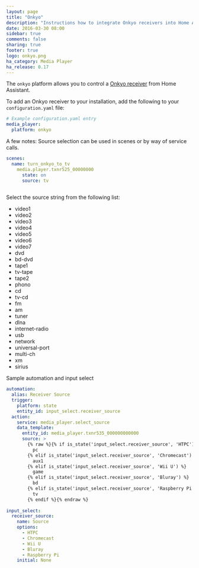 ```yaml
---
layout: page
title: "Onkyo"
description: "Instructions how to integrate Onkyo receivers into Home Assistant."
date: 2016-03-30 08:00
sidebar: true
comments: false
sharing: true
footer: true
logo: onkyo.png
ha_category: Media Player
ha_release: 0.17
---
```



The `onkyo` platform allows you to control a [Onkyo receiver](http://www.onkyo.com/) from Home Assistant.

To add an Onkyo receiver to your installation, add the following to your `configuration.yaml` file:

```yaml
# Example configuration.yaml entry
media_player:
  platform: onkyo
```

A few notes:
Source selection can be used in scenes or by way of service calls.

```yaml
scenes:
  name: turn_onkyo_to_tv
    media.player.txnr525_00000000
      state: on
      source: tv
    
```

Select the source string from the following list:

- video1
- video2
- video3
- video4
- video5
- video6
- video7
- dvd
- bd-dvd
- tape1
- tv-tape
- tape2
- phono
- cd
- tv-cd
- fm
- am
- tuner
- dlna
- internet-radio
- usb
- network
- universal-port
- multi-ch
- xm
- sirius

Sample automation and input select

```yaml
automation:
  alias: Receiver Source
  trigger:
    platform: state
    entity_id: input_select.receiver_source
  action:
    service: media_player.select_source
    data_template:
      entity_id: media_player.txnr535_000000000000
      source: >
        {% raw %}{% if is_state('input_select.receiver_source', 'HTPC') %}
          pc
        {% elif is_state('input_select.receiver_source', 'Chromecast') %}
          aux1
        {% elif is_state('input_select.receiver_source', 'Wii U') %}
          game
        {% elif is_state('input_select.receiver_source', 'Bluray') %}
          bd
        {% elif is_state('input_select.receiver_source', 'Raspberry Pi') %}
          tv
        {% endif %}{% endraw %}
        
input_select:
  receiver_source:
    name: Source
    options:
      - HTPC
      - Chromecast
      - Wii U
      - Bluray
      - Raspberry Pi
    initial: None
```

